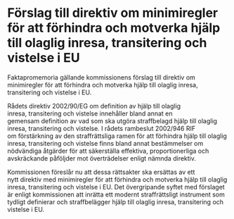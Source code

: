 # Förslag till direktiv om minimiregler för att förhindra och motverka hjälp till olaglig inresa, transitering och vistelse i EU

Faktapromemoria gällande kommissionens förslag till direktiv om minimiregler för att förhindra och motverka hjälp till olaglig inresa, transitering och vistelse i EU.

Rådets direktiv 2002/90/EG om definition av hjälp till olaglig inresa, transitering och vistelse innehåller bland annat en gemensam definition av vad som ska utgöra straffbelagd hjälp till olaglig inresa, transitering och vistelse. I rådets rambeslut 2002/946 RIF om förstärkning av den straffrättsliga ramen för att förhindra hjälp till olaglig inresa, transitering och vistelse finns bland annat bestämmelser om nödvändiga åtgärder för att säkerställa effektiva, proportionerliga och avskräckande påföljder mot överträdelser enligt
nämnda direktiv.

Kommissionen föreslår nu att dessa rättsakter ska ersättas av ett nytt direktiv med minimiregler för att förhindra och motverka hjälp till olaglig inresa, transitering och vistelse i EU. Det övergripande syftet med förslaget är enligt kommissionen att inrätta ett modernt straffrättsligt instrument som tydligt definierar och straffbelägger hjälp till olaglig inresa, transitering och vistelse i EU.
